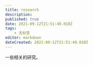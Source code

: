 ```yaml
---
title: research
description: 
published: true
date: 2021-09-12T21:51:49.010Z
tags:
    - 无标签
editor: markdown
dateCreated: 2021-09-12T21:51:49.010Z
---
```


一些相关的研究。
